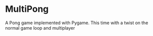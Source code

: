 # MultiPong
A Pong game implemented with Pygame. This time with a twist on the normal game loop and multiplayer
